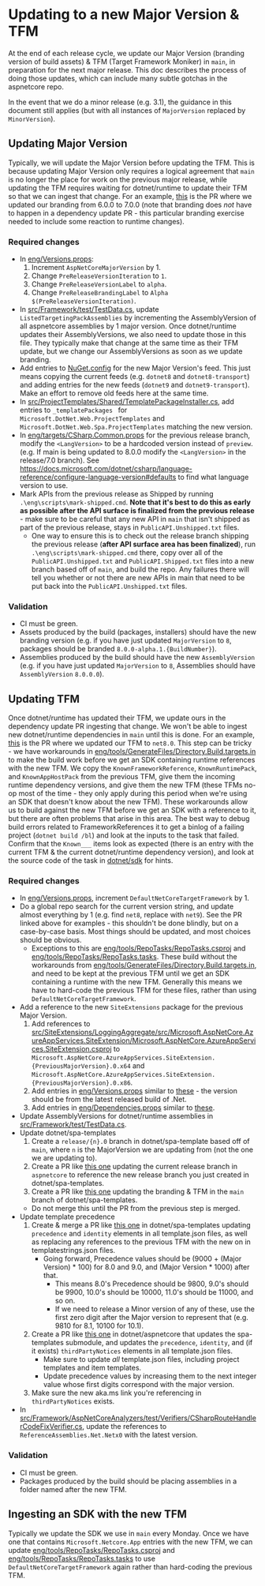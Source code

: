 # Updating to a new Major Version & TFM

At the end of each release cycle, we update our Major Version (branding version of build assets) & TFM (Target Framework Moniker) in `main`, in preparation for the next major release. This doc describes the process of doing those updates, which can include many subtle gotchas in the aspnetcore repo.

In the event that we do a minor release (e.g. 3.1), the guidance in this document still applies (but with all instances of `MajorVersion` replaced by `MinorVersion`).

## Updating Major Version

Typically, we will update the Major Version before updating the TFM. This is because updating Major Version only requires a logical agreement that `main` is no longer the place for work on the previous major release, while updating the TFM requires waiting for dotnet/runtime to update their TFM so that we can ingest that change. For an example, [this](https://github.com/dotnet/aspnetcore/pull/35402) is the PR where we updated our branding from 6.0.0 to 7.0.0 (note that branding does *not* have to happen in a dependency update PR - this particular branding exercise needed to include some reaction to runtime changes).

### Required changes

* In [eng/Versions.props](/eng/Versions.props):
  1. Increment `AspNetCoreMajorVersion` by 1.
  2. Change `PreReleaseVersionIteration` to `1`.
  3. Change `PreReleaseVersionLabel` to `alpha`.
  4. Change `PreReleaseBrandingLabel` to `Alpha $(PreReleaseVersionIteration)`.
* In [src/Framework/test/TestData.cs](/src/Framework/test/TestData.cs), update `ListedTargetingPackAssemblies` by incrementing the AssemblyVersion of all aspnetcore assemblies by 1 major version. Once dotnet/runtime updates their AssemblyVersions, we also need to update those in this file. They typically make that change at the same time as their TFM update, but we change our AssemblyVersions as soon as we update branding.
* Add entries to [NuGet.config](/NuGet.config) for the new Major Version's feed. This just means copying the current feeds (e.g. `dotnet8` and `dotnet8-transport`) and adding entries for the new feeds (`dotnet9` and `dotnet9-transport`). Make an effort to remove old feeds here at the same time.
* In [src/ProjectTemplates/Shared/TemplatePackageInstaller.cs](/src/ProjectTemplates/Shared/TemplatePackageInstaller.cs), add entries to `_templatePackages ` for `Microsoft.DotNet.Web.ProjectTemplates` and `Microsoft.DotNet.Web.Spa.ProjectTemplates` matching the new version.
* In [eng/targets/CSharp.Common.props](/eng/targets/CSharp.Common.props) for the previous release branch, modify the `<LangVersion>` to be a hardcoded version instead of `preview`. (e.g. If main is being updated to 8.0.0 modify the `<LangVersion>` in the release/7.0 branch). See https://docs.microsoft.com/dotnet/csharp/language-reference/configure-language-version#defaults to find what language version to use.
* Mark APIs from the previous release as Shipped by running `.\eng\scripts\mark-shipped.cmd`. **Note that it's best to do this as early as possible after the API surface is finalized from the previous release** - make sure to be careful that any new API in `main` that isn't shipped as part of the previous release, stays in `PublicAPI.Unshipped.txt` files.
  * One way to ensure this is to check out the release branch shipping the previous release (**after API surface area has been finalized**), run `.\eng\scripts\mark-shipped.cmd` there, copy over all of the `PublicAPI.Unshipped.txt` and `PublicAPI.Shipped.txt` files into a new branch based off of `main`, and build the repo. Any failures there will tell you whether or not there are new APIs in main that need to be put back into the `PublicAPI.Unshipped.txt` files.

### Validation

* CI must be green.
* Assets produced by the build (packages, installers) should have the new branding version (e.g. if you have just updated `MajorVersion` to `8`, packages should be branded `8.0.0-alpha.1.{BuildNumber}`).
* Assemblies produced by the build should have the new `AssemblyVersion` (e.g. if you have just updated `MajorVersion` to `8`, Assemblies should have `AssemblyVersion` `8.0.0.0`).

## Updating TFM

Once dotnet/runtime has updated their TFM, we update ours in the dependency update PR ingesting that change. We won't be able to ingest new dotnet/runtime dependencies in `main` until this is done. For an example, [this](https://github.com/dotnet/aspnetcore/pull/36328) is the PR where we updated our TFM to `net8.0`. This step can be tricky - we have workarounds in [eng/tools/GenerateFiles/Directory.Build.targets.in](/eng/tools/GenerateFiles/Directory.Build.targets.in) to make the build work before we get an SDK containing runtime references with the new TFM. We copy the `KnownFrameworkReference`, `KnownRuntimePack`, and `KnownAppHostPack` from the previous TFM, give them the incoming runtime dependency versions, and give them the new TFM (these TFMs no-op most of the time - they only apply during this period when we're using an SDK that doesn't know about the new TFM). These workarounds allow us to build against the new TFM before we get an SDK with a reference to it, but there are often problems that arise in this area. The best way to debug build errors related to FrameworkReferences it to get a binlog of a failing project (`dotnet build /bl`) and look at the inputs to the task that failed. Confirm that the `Known___` items look as expected (there is an entry with the current TFM & the current dotnet/runtime dependency version), and look at the source code of the task in [dotnet/sdk](https://github.com/dotnet/sdk) for hints.

### Required changes

* In [eng/Versions.props](/eng/Versions.props), increment `DefaultNetCoreTargetFramework` by 1.
* Do a global repo search for the current version string, and update almost everything by 1 (e.g. find `net8`, replace with `net9`). See the PR linked above for examples - this shouldn't be done blindly, but on a case-by-case basis. Most things should be updated, and most choices should be obvious.
  * Exceptions to this are [eng/tools/RepoTasks/RepoTasks.csproj](/eng/tools/RepoTasks/RepoTasks.csproj) and [eng/tools/RepoTasks/RepoTasks.tasks](/eng/tools/RepoTasks/RepoTasks.tasks). These build without the workarounds from [eng/tools/GenerateFiles/Directory.Build.targets.in](/eng/tools/GenerateFiles/Directory.Build.targets.in), and need to be kept at the previous TFM until we get an SDK containing a runtime with the new TFM. Generally this means we have to hard-code the previous TFM for these files, rather than using `DefaultNetCoreTargetFramework`.
* Add a reference to the new `SiteExtensions` package for the previous Major Version.
  1. Add references to [src/SiteExtensions/LoggingAggregate/src/Microsoft.AspNetCore.AzureAppServices.SiteExtension/Microsoft.AspNetCore.AzureAppServices.SiteExtension.csproj](/src/SiteExtensions/LoggingAggregate/src/Microsoft.AspNetCore.AzureAppServices.SiteExtension/Microsoft.AspNetCore.AzureAppServices.SiteExtension.csproj) to `Microsoft.AspNetCore.AzureAppServices.SiteExtension.{PreviousMajorVersion}.0.x64` and `Microsoft.AspNetCore.AzureAppServices.SiteExtension.{PreviousMajorVersion}.0.x86`.
  2. Add entries in [eng/Versions.props](/eng/Versions.props) similar to [these](https://github.com/dotnet/aspnetcore/blob/216c92b78bce31d5e81a70b589707ec2ae5ab21a/eng/Versions.props#L224-L226) - the version should be from the latest released build of .Net.
  3. Add entries in [eng/Dependencies.props](/eng/Dependencies.props) similar to [these](https://github.com/dotnet/aspnetcore/blob/a47c0a58d7002b9a530c67532366b9db96d73cc6/eng/Dependencies.props#L119-L120).
* Update AssemblyVersions for dotnet/runtime assemblies in [src/Framework/test/TestData.cs](/src/Framework/test/TestData.cs).
* Update dotnet/spa-templates
  1. Create a `release/{n}.0` branch in dotnet/spa-template based off of `main`, where `n` is the MajorVersion we are updating from (not the one we are updating to).
  2. Create a PR like [this one](https://github.com/dotnet/aspnetcore/pull/36932) updating the current release branch in `aspnetcore` to reference the new release branch you just created in dotnet/spa-templates.
  3. Create a PR like [this one](https://github.com/dotnet/spa-templates/pull/21) updating the branding & TFM in the `main` branch of dotnet/spa-templates.
    * Do not merge this until the PR from the previous step is merged.
* Update template precedence
  1. Create & merge a PR like [this one](https://github.com/dotnet/spa-templates/pull/105) in dotnet/spa-templates updating `precedence` and `identity` elements in all template.json files, as well as replacing any references to the previous TFM with the new on in templatestrings.json files.
      * Going forward, Precedence values should be (9000 + (Major Version) * 100) for 8.0 and 9.0, and (Major Version * 1000) after that.
        * This means 8.0's Precedence should be 9800, 9.0's should be 9900, 10.0's should be 10000, 11.0's should be 11000, and so on.
        * If we need to release a Minor version of any of these, use the first zero digit after the Major version to represent that (e.g. 9810 for 8.1, 10100 for 10.1).
  2. Create a PR like [this one](https://github.com/dotnet/aspnetcore/pull/39783) in dotnet/aspnetcore that updates the spa-templates submodule, and updates the `precedence`, `identity`, and (if it exists) `thirdPartyNotices` elements in all template.json files.
      * Make sure to update _all_ template.json files, including project templates and item templates.
      * Update precedence values by increasing them to the next integer value whose first digits correspond with the major version.
  3. Make sure the new aka.ms link you're referencing in `thirdPartyNotices` exists.
* In [src/Framework/AspNetCoreAnalyzers/test/Verifiers/CSharpRouteHandlerCodeFixVerifier.cs](/src/Framework/AspNetCoreAnalyzers/test/Verifiers/CSharpRouteHandlerCodeFixVerifier.cs), update the references to `ReferenceAssemblies.Net.Netx0` with the latest version.

### Validation

* CI must be green.
* Packages produced by the build should be placing assemblies in a folder named after the new TFM.

## Ingesting an SDK with the new TFM

Typically we update the SDK we use in `main` every Monday. Once we have one that contains `Microsoft.Netcore.App` entries with the new TFM, we can update [eng/tools/RepoTasks/RepoTasks.csproj](/eng/tools/RepoTasks/RepoTasks.csproj) and [eng/tools/RepoTasks/RepoTasks.tasks](/eng/tools/RepoTasks/RepoTasks.tasks) to use `DefaultNetCoreTargetFramework` again rather than hard-coding the previous TFM.
